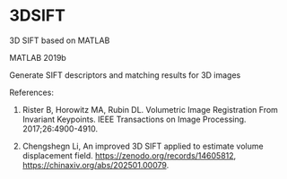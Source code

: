 # 3DSIFT
3D SIFT based on MATLAB

MATLAB 2019b

Generate SIFT descriptors and matching results for 3D images

References:

1. Rister B, Horowitz MA, Rubin DL. Volumetric Image Registration From Invariant Keypoints. IEEE Transactions on Image Processing. 2017;26:4900-4910.

2. Chengshegn Li, An improved 3D SIFT applied to estimate volume displacement field. https://zenodo.org/records/14605812, https://chinaxiv.org/abs/202501.00079.

   
